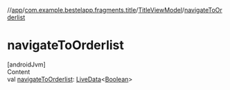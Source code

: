 //[app](../../index.md)/[com.example.bestelapp.fragments.title](../index.md)/[TitleViewModel](index.md)/[navigateToOrderlist](navigate-to-orderlist.md)



# navigateToOrderlist  
[androidJvm]  
Content  
val [navigateToOrderlist](navigate-to-orderlist.md): [LiveData](https://developer.android.com/reference/kotlin/androidx/lifecycle/LiveData.html)<[Boolean](https://kotlinlang.org/api/latest/jvm/stdlib/kotlin/-boolean/index.html)>  



